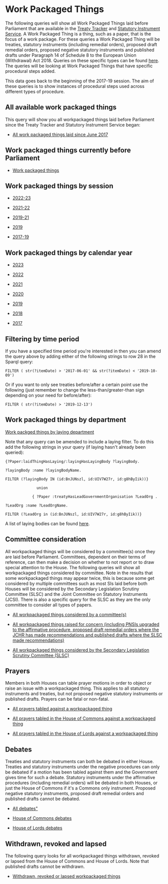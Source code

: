 # Work Packaged Things

The following queries will show all Work Packaged Things laid before Parliament that are available in the [Treaty Tracker](https://treaties.parliament.uk) and [Statutory Instrument Service](https://statutoryinstruments.parliament.uk/). A Work Packaged Thing is a thing, such as a paper, that is the focus of a work package. For these queries a Work Packaged Thing will be treaties, statutory instruments (including remedial orders), proposed draft remedial orders, proposed negative statutory instruments and published drafts under Paragraph 14 of Schedule 8 to the European Union (Withdrawal) Act 2018. Queries on these specific types can be found [here](https://ukparliament.github.io/ontologies/procedure/meta/queries/). The queries will be looking at Work Packaged Things that have specific procedural steps added.

This data goes back to the beginning of the 2017-19 session. The aim of these queries is to show instances of procedural steps used across different types of procedure.


## All available work packaged things

This query will show you all workpackaged things laid before Parliament since the Treaty Tracker and Statutory Instrument Service began:

* <a href="https://api.parliament.uk/s/1d9f60f7">All work packaged things laid since June 2017</a>

## Work packaged things currently before Parliament

* [Work packaged things](https://api.parliament.uk/s/99468e66)  

## Work packaged things by session

* <a href="https://api.parliament.uk/s/365c9d13">2022-23</a>

* <a href="https://api.parliament.uk/s/1f9304b9">2021-22</a>

* <a href="https://api.parliament.uk/s/782abafd">2019-21</a>

* <a href="https://api.parliament.uk/s/0ef43b28">2019</a>

* <a href="https://api.parliament.uk/s/031dbae0">2017-19</a>

## Work packaged things by calendar year

* <a href="https://api.parliament.uk/s/e066bf88">2023</a>

* <a href="https://api.parliament.uk/s/9986ccd4">2022</a>

* <a href="https://api.parliament.uk/s/91bb8f95">2021</a>

* <a href="https://api.parliament.uk/s/a4503bad">2020</a>

* <a href="https://api.parliament.uk/s/fe695777">2019</a>

* <a href="https://api.parliament.uk/s/2157f561">2018</a>

* <a href="https://api.parliament.uk/s/c4f04c2f">2017</a>

## Filtering by time period

If you have a specified time period you're interested in then you can amend the query above by adding either of the following strings to row 28 in the Sparql query:

    FILTER ( str(?itemDate) > '2017-06-01' && str(?itemDate) < '2019-10-09') 

Or if you want to only see treaties before/after a certain point use the following (just remember to change the less-than/greater-than sign depending on your need for before/after):

    FILTER ( str(?itemDate) > '2019-12-13')

## Work packaged things by department

[Work packged things by laying department](layings)	

Note that any query can be amended to include a laying filter. To do this add the following strings in your query (if laying hasn't already been queried):


    
	{?Paper:laidThingHasLaying/:layingHasLayingBody ?layingBody.
	
	?layingBody :name ?layingBodyName.
	
    FILTER (?layingBody IN (id:BnJUNszl, id:UIV7W27r, id:g8hByIik))}
	
                  union
				  
                { ?Paper :treatyHasLeadGovernmentOrganisation ?LeadOrg .
					
    ?LeadOrg :name ?LeadOrgName.
	
    FILTER (?LeadOrg in (id:BnJUNszl, id:UIV7W27r, id:g8hByIik))}
	
A list of laying bodies can be found [here](https://api.parliament.uk/query/resource?uri=https%3A%2F%2Fid.parliament.uk%2Fschema%2FLayingBody). 


## Committee consideration

All workpackaged things will be considered by a committee(s) once they are laid before Parliament. Committees, dependent on their terms of reference, can then make a decision on whether to not report or to draw special attention to the House. The following queries will show all workpackaged things considered by committee. Note in the results that some workpackaged things may appear twice, this is because some get considered by multiple committees such as most SIs laid before both Houses will be considered by the Secondary Legislation Scrutiny Committee (SLSC) and the Joint Committee on Statutory Instruments (JCSI). There is also a specific query for the SLSC as they are the only committee to consider all types of papers. 

* <a href="https://api.parliament.uk/s/510b7ce1">All workpackaged things considered by a committee(s)</a>

* <a href="https://api.parliament.uk/s/af6b3741">All workpackaged things raised for concern (including PNSIs upgraded to the affirmative procedure, proposed draft remedial orders where the JCHR has made recommendations and published drafts where the SLSC made recommendations)</a>

* <a href="https://api.parliament.uk/s/bb1c1c3f">All workpackaged things considered by the Secondary Legislation Scrutiny Committee (SLSC)</a>

## Prayers

Members in both Houses can table prayer motions in order to object or raise an issue with a workpackaged thing. This applies to all statutory instruments and treaties, but not proposed negative statutory instruments or published drafts. Prayers can be fatal or non-fatal. 

* <a href="https://api.parliament.uk/s/bcd04d9c">All prayers tabled against a workpackaged thing</a>

* <a href="https://api.parliament.uk/s/1aac6f35">All prayers tabled in the House of Commons against a workpackaged thing</a>

* <a href="https://api.parliament.uk/s/818bdb26">All prayers tabled in the House of Lords against a workpackaged thing</a>

## Debates 

Treaties and statutory instruments can both be debated in either House. Treaties and statutory instruments under the negative procedures can only be debated if a motion has been tabled against them and the Government gives time for such a debate. Statutory instruments under the affirmative procedures (including remedial orders) will be debated in both Houses, or just the House of Commons if it's a Commons only instrument. Proposed negative statutory instruments, proposed draft remedial orders and published drafts cannot be debated. 

* <a href="hhttps://api.parliament.uk/s/04952f3d">All debates"</a>

* <a href="https://api.parliament.uk/s/e69e4c1a">House of Commons debates</a>

* <a href="https://api.parliament.uk/s/497a9567">House of Lords debates</a>


## Withdrawn, revoked and lapsed 

The following query looks for all workpackaged things withdrawn, revoked or lapsed from the House of Commons and House of Lords. Note that published drafts cannot be withdrawn.

* <a href="https://api.parliament.uk/s/3e30a7e4">Withdrawn, revoked or lapsed workpackaged things</a> 

